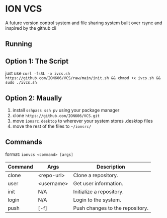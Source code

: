 # ION VCS
A future version control system and file sharing system built over rsync and inspired by the github cli

## Running
## Option 1: The Script
just use `curl -fsSL -o ivcs.sh https://github.com/ION606/VCS/raw/main/init.sh && chmod +x ivcs.sh && sudo ./ivcs.sh`


## Option 2: Maually
1. install `sshpass ssh pv` using your package manager
2. clone `https://github.com/ION606/VCS.git`
3. move `ionsrc.desktop` to wherever your system stores .desktop files
4. move the rest of the files to `~/ionsrc/`

## Commands
format: `ionvcs <command> [args]`

| Command  | Args        | Description                     |
|----------|-------------|---------------------------------|
| clone    | \<repo-url>  | Clone a repository.            |
| user     | \<username>  | Get user information.          |
| init     | N/A         | Initialize a repository.        |
| login    | N/A         | Login to the system.            |
| push     | [-f]        | Push changes to the repository. |
